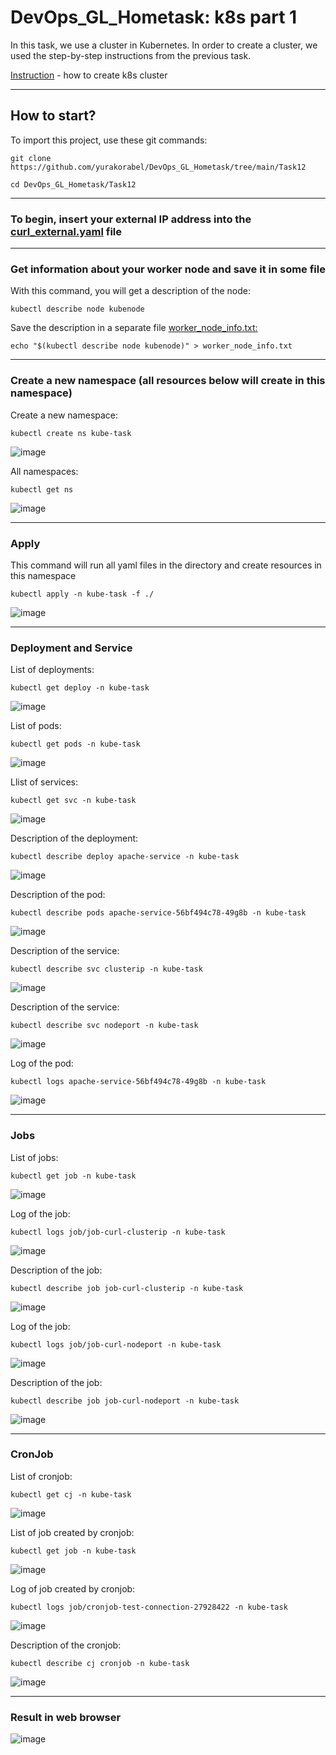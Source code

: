 # DevOps_GL_Hometask: k8s part 1

In this task, we use a cluster in Kubernetes. In order to create a cluster, we used the step-by-step instructions from the previous task.

[Instruction](https://github.com/yurakorabel/DevOps_GL_Hometask/tree/main/Task11) - how to create k8s cluster

<hr>

## How to start? 
To import this project, use these git commands:
```
git clone https://github.com/yurakorabel/DevOps_GL_Hometask/tree/main/Task12
```
```
cd DevOps_GL_Hometask/Task12
```

<hr>

### To begin, insert your external IP address into the [curl_external.yaml](https://github.com/yurakorabel/DevOps_GL_Hometask/blob/main/Task12/curl_external.yaml) file

<hr>

### Get information about your worker node and save it in some file
With this command, you will get a description of the node:
```
kubectl describe node kubenode
```
Save the description in a separate file [worker_node_info.txt:](https://github.com/yurakorabel/DevOps_GL_Hometask/blob/main/Task12/worker_node_info.txt)
```
echo "$(kubectl describe node kubenode)" > worker_node_info.txt
```

<hr>

### Create a new namespace (all resources below will create in this namespace)

Create a new namespace:
```
kubectl create ns kube-task
```
![image](https://user-images.githubusercontent.com/55669434/217038003-b85824f6-f200-48b5-adc3-74b36f5363ee.png)


All namespaces:
```
kubectl get ns
```
![image](https://user-images.githubusercontent.com/55669434/217038133-6c5845d7-c489-4ff2-8519-abf7e1409bb5.png)

<hr>

### Apply

This command will run all yaml files in the directory and create resources in this namespace
```
kubectl apply -n kube-task -f ./
```
![image](https://user-images.githubusercontent.com/55669434/217039373-6d77ba0d-c0ef-44f0-b822-b44db336a7cc.png)

<hr>

### Deployment and Service

List of deployments:
```
kubectl get deploy -n kube-task
```
![image](https://user-images.githubusercontent.com/55669434/217040439-0d0ee3cf-59b0-4ac0-a6b4-bcb6c2156d46.png)

List of pods:
```
kubectl get pods -n kube-task
```
![image](https://user-images.githubusercontent.com/55669434/217040712-9d94b419-9728-47b1-8f2b-2a1806643702.png)

Llist of services:
```
kubectl get svc -n kube-task
```
![image](https://user-images.githubusercontent.com/55669434/217040955-20d59b8c-e728-48aa-adae-f1540b30e142.png)

Description of the deployment:
```
kubectl describe deploy apache-service -n kube-task
```
![image](https://user-images.githubusercontent.com/55669434/217041675-3c8b0f9b-f3c9-4ebe-a5f9-04097238d081.png)

Description of the pod:
```
kubectl describe pods apache-service-56bf494c78-49g8b -n kube-task
```
![image](https://user-images.githubusercontent.com/55669434/217042556-87e779b3-a8f2-4006-8e45-4a470b9cb7cb.png)

Description of the service:
```
kubectl describe svc clusterip -n kube-task
```
![image](https://user-images.githubusercontent.com/55669434/217042850-38ba9faa-9d3e-44de-b009-b888241adfe1.png)

Description of the service:
```
kubectl describe svc nodeport -n kube-task
```
![image](https://user-images.githubusercontent.com/55669434/217043276-58fa5afd-a983-4cbc-b7e2-c9a4d2aa9a95.png)

Log of the pod:
```
kubectl logs apache-service-56bf494c78-49g8b -n kube-task
```
![image](https://user-images.githubusercontent.com/55669434/217043503-d1e4ca39-c448-451a-a64c-bff4bd306cca.png)

<hr>

### Jobs
List of jobs:
```
kubectl get job -n kube-task
```
![image](https://user-images.githubusercontent.com/55669434/217045478-a2761a27-8ee6-40a1-aa09-80395384d98e.png)

Log of the job:
```
kubectl logs job/job-curl-clusterip -n kube-task
```
![image](https://user-images.githubusercontent.com/55669434/217045743-04f4f5c0-a74a-44be-841e-76c05c0e1e63.png)

Description of the job:
```
kubectl describe job job-curl-clusterip -n kube-task
```
![image](https://user-images.githubusercontent.com/55669434/217046042-a710ccd7-2534-497a-ac79-2399f9163adc.png)

Log of the job:
```
kubectl logs job/job-curl-nodeport -n kube-task
```
![image](https://user-images.githubusercontent.com/55669434/217046264-32eae325-f9a0-4dab-9da8-ef1bb538a373.png)

Description of the job:
```
kubectl describe job job-curl-nodeport -n kube-task
```
![image](https://user-images.githubusercontent.com/55669434/217046423-b1ac5aac-5db5-4c5f-a615-d95aef47c897.png)

<hr>

### CronJob
List of cronjob:
```
kubectl get cj -n kube-task
```
![image](https://user-images.githubusercontent.com/55669434/217046639-8a203cfa-4782-46db-b60a-81e050151131.png)

List of job created by cronjob:
```
kubectl get job -n kube-task
```
![image](https://user-images.githubusercontent.com/55669434/217046778-68be126b-22fb-40c2-8318-886603642162.png)

Log of job created by cronjob:
```
kubectl logs job/cronjob-test-connection-27928422 -n kube-task
```
![image](https://user-images.githubusercontent.com/55669434/217047040-afb5e11e-277d-4334-b3d0-31395e1fe60c.png)

Description of the cronjob:
```
kubectl describe cj cronjob -n kube-task
```
![image](https://user-images.githubusercontent.com/55669434/217047167-bbe006dc-9d64-4934-aedd-6c177bf2583a.png)

<hr>

### Result in web browser

![image](https://user-images.githubusercontent.com/55669434/217199538-c6cfbaa6-eb17-430b-9d14-561fce478aea.png)

